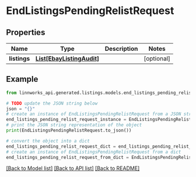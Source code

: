 # EndListingsPendingRelistRequest


## Properties

Name | Type | Description | Notes
------------ | ------------- | ------------- | -------------
**listings** | [**List[EbayListingAudit]**](EbayListingAudit.md) |  | [optional] 

## Example

```python
from linnworks_api.generated.listings.models.end_listings_pending_relist_request import EndListingsPendingRelistRequest

# TODO update the JSON string below
json = "{}"
# create an instance of EndListingsPendingRelistRequest from a JSON string
end_listings_pending_relist_request_instance = EndListingsPendingRelistRequest.from_json(json)
# print the JSON string representation of the object
print(EndListingsPendingRelistRequest.to_json())

# convert the object into a dict
end_listings_pending_relist_request_dict = end_listings_pending_relist_request_instance.to_dict()
# create an instance of EndListingsPendingRelistRequest from a dict
end_listings_pending_relist_request_from_dict = EndListingsPendingRelistRequest.from_dict(end_listings_pending_relist_request_dict)
```
[[Back to Model list]](../README.md#documentation-for-models) [[Back to API list]](../README.md#documentation-for-api-endpoints) [[Back to README]](../README.md)


